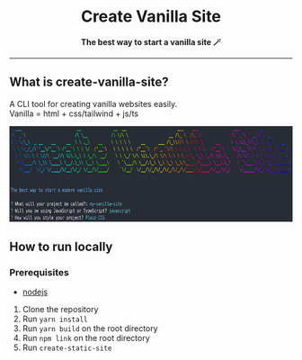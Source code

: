 <h1 align="center">Create Vanilla Site</h1>
<p align="center">
  <strong>The best way to start a vanilla site 🪄</strong>
</p>

---

## What is create-vanilla-site?

A CLI tool for creating vanilla websites easily.  
Vanilla = html + css/tailwind + js/ts

<p align="center">
  <img height=170 src="./cvs-demo.png" alt="CVS demo" />
</p>

## How to run locally

### Prerequisites

- [nodejs](https://nodejs.org/en/)

1. Clone the repository
1. Run `yarn install`
1. Run `yarn build` on the root directory
1. Run `npm link` on the root directory
1. Run `create-static-site`
